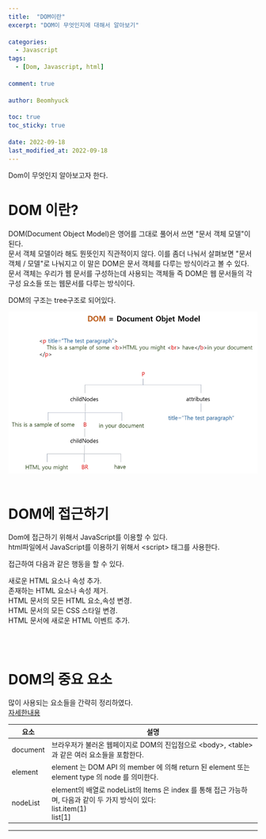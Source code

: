 ```yaml
---
title:  "DOM이란"
excerpt: "DOM이 무엇인지에 대해서 알아보기"

categories:
  - Javascript
tags:
  - [Dom, Javascript, html]

comment: true

author: Beomhyuck

toc: true
toc_sticky: true
 
date: 2022-09-18
last_modified_at: 2022-09-18
---
```


Dom이 무엇인지 알아보고자 한다.


DOM 이란?
===
DOM(Document Object Model)은 영어를 그대로 풀어서 쓰면 "문서 객체 모델"이 된다.   
문서 객체 모델이라 해도 뭔뜻인지 직관적이지 않다. 이를 좀더 나눠서 살펴보면 "문서 객체 / 모델"로 나눠지고 이 말은 DOM은 문서 객체를 다루는 방식이라고 볼 수 있다.   
문서 객체는 우리가 웹 문서를 구성하는데 사용되는 객체들 즉 DOM은 웹 문서들의 각 구성 요소들 또는 웹문서를 다루는 방식이다.

DOM의 구조는 tree구조로 되어있다.   


![DOM구조](/img/Blog/2022-09-18-DOM/DOM-구조.png)
<br><br>

DOM에 접근하기
===
Dom에 접근하기 위해서 JavaScript를 이용할 수 있다.   
html파일에서 JavaScript를 이용하기 위해서 \<script> 태그를 사용한다.   

접근하여 다음과 같은 행동을 할 수 있다.   

새로운 HTML 요소나 속성 추가.   
존재하는 HTML 요소나 속성 제거.   
HTML 문서의 모든 HTML 요소,속성 변경.  
HTML 문서의 모든 CSS 스타일 변경.   
HTML 문서에 새로운 HTML 이벤트 추가.

<br><br>

DOM의 중요 요소
===
많이 사용되는 요소들을 간략히 정리하였다.   
[자세한내용](https://developer.mozilla.org/ko/docs/Web/API/Document_Object_Model)   

|요소|설명|
|------|------|
|document|브라우저가 불러온 웹페이지로 DOM의 진입점으로 \<body>, \<table> 과 같은 여러 요소들을 포함한다. |
|element|element 는 DOM API 의 member 에 의해 return 된 element 또는 element type 의 node 를 의미한다.
|nodeList|element의 배열로 nodeList의 Items 은 index 를 통해 접근 가능하며, 다음과 같이 두 가지 방식이 있다:<br>list.item(1) <br>list[1]
---
           

